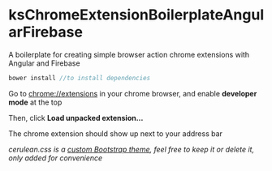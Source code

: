 # ksChromeExtensionBoilerplateAngularFirebase
A boilerplate for creating simple browser action chrome extensions with Angular and Firebase 
```javascript
bower install //to install dependencies
```
Go to <chrome://extensions> in your chrome browser, and enable **developer mode** at the top

Then, click **Load unpacked extension...**

The chrome extension should show up next to your address bar

*cerulean.css is a [custom Bootstrap theme](https://bootswatch.com/cerulean/), feel free to keep it or delete it, only added for convenience*


